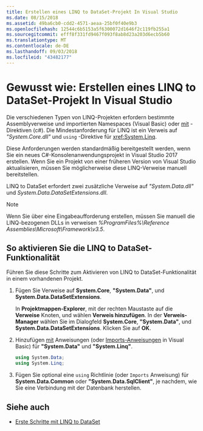 ```yaml
---
title: Erstellen eines LINQ to DataSet-Projekt In Visual Studio
ms.date: 08/15/2018
ms.assetid: 49ba6cb0-cdd2-4571-aeaa-25bf0f40e9b3
ms.openlocfilehash: 12544c6b5153a5f6300072d1646f2c119fb255a1
ms.sourcegitcommit: efff8f331fd9467f093f8ab8d23a203d6ecb5b60
ms.translationtype: MT
ms.contentlocale: de-DE
ms.lasthandoff: 09/03/2018
ms.locfileid: "43482177"
---
```

# <a name="how-to-create-a-linq-to-dataset-project-in-visual-studio"></a>Gewusst wie: Erstellen eines LINQ to DataSet-Projekt In Visual Studio

Die verschiedenen Typen von LINQ-Projekten erfordern bestimmte Assemblyverweise und importierten Namespaces (Visual Basic) oder [mit](../../../csharp/language-reference/keywords/using-directive.md) -Direktiven (c#). Die Mindestanforderung für LINQ ist ein Verweis auf *"System.Core.dll"* und `using` -Direktive für <xref:System.Linq>.

Diese Anforderungen werden standardmäßig bereitgestellt werden, wenn Sie ein neues C#-Konsolenanwendungsprojekt in Visual Studio 2017 erstellen. Wenn Sie ein Projekt von einer früheren Version von Visual Studio aktualisieren, müssen Sie möglicherweise diese LINQ-Verweise manuell bereitstellen.

LINQ to DataSet erfordert zwei zusätzliche Verweise auf *"System.Data.dll"* und *System.Data.DataSetExtensions.dll*.

> [!NOTE]
> Wenn Sie über eine Eingabeaufforderung erstellen, müssen Sie manuell die LINQ-bezogenen DLLs in verweisen *%ProgramFiles%\Reference Assemblies\Microsoft\Framework\v3.5*.

## <a name="to-enable-linq-to-dataset-functionality"></a>So aktivieren Sie die LINQ to DataSet-Funktionalität

Führen Sie diese Schritte zum Aktivieren von LINQ to DataSet-Funktionalität in einem vorhandenen Projekt.

1. Fügen Sie Verweise auf **System.Core**, **"System.Data"**, und **System.Data.DataSetExtensions**.

   In **Projektmappen-Explorer**, mit der rechten Maustaste auf die **Verweise** Knoten, und wählen **Verweis hinzufügen**. In der **Verweis-Manager** wählen Sie im Dialogfeld **System.Core**, **"System.Data"**, und **System.Data.DataSetExtensions**. Klicken Sie auf **OK**.

1. Hinzufügen [mit](../../../csharp/language-reference/keywords/using-directive.md) Anweisungen (oder [Imports-Anweisungen](../../../visual-basic/language-reference/statements/imports-statement-net-namespace-and-type.md) in Visual Basic) für **"System.Data"** und **"System.Linq"**.

   ```csharp
   using System.Data;
   using System.Linq;
   ```

1. Fügen Sie optional eine `using` Richtlinie (oder `Imports` Anweisung) für **System.Data.Common** oder **"System.Data.SqlClient"**, je nachdem, wie Sie eine Verbindung mit der Datenbank herstellen.

## <a name="see-also"></a>Siehe auch

- [Erste Schritte mit LINQ to DataSet](../../../../docs/framework/data/adonet/getting-started-linq-to-dataset.md)
